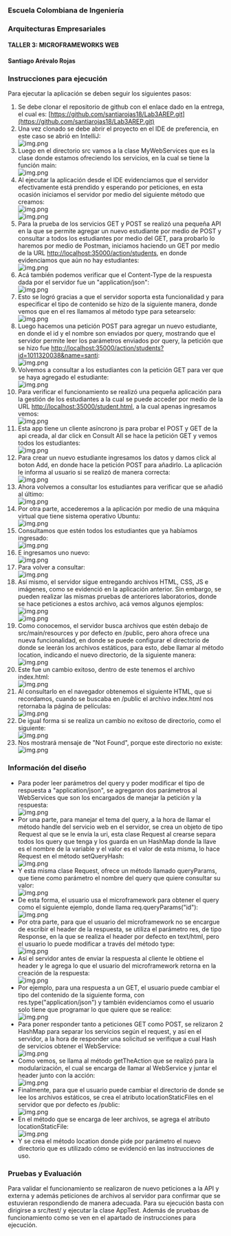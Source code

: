 ### Escuela Colombiana de Ingeniería

### Arquitecturas Empresariales



#### TALLER 3: MICROFRAMEWORKS WEB

#### Santiago Arévalo Rojas

### Instrucciones para ejecución

Para ejecutar la aplicación se deben seguir los siguientes pasos:
1. Se debe clonar el repositorio de github con el enlace dado en la entrega, el cual es: [https://github.com/santiarojas18/Lab3AREP.git](https://github.com/santiarojas18/Lab3AREP.git)
2. Una vez clonado se debe abrir el proyecto en el IDE de preferencia, en este caso se abrió en IntelliJ:  
   ![img.png](img/img.png)  
3. Luego en el directorio src vamos a la clase MyWebServices que es la clase donde estamos ofreciendo los servicios, en la cual se tiene la función main:  
    ![img.png](img/img2.png)  
4. Al ejecutar la aplicación desde el IDE evidenciamos que el servidor efectivamente está prendido y esperando por peticiones, en esta ocasión iniciamos el servidor por medio del siguiente método que creamos:  
    ![img.png](img/img3.png)  
    ![img.png](img/img4.png)  
5. Para la prueba de los servicios GET y POST se realizó una pequeña API en la que se permite agregar un nuevo estudiante por medio de POST y consultar a todos los estudiantes por medio del GET, para probarlo lo haremos por medio de Postman, iniciamos haciendo un GET por medio de la URL [http://localhost:35000/action/students](http://localhost:35000/action/students), en donde evidenciamos que aún no hay estudiantes:  
    ![img.png](img/img5.png)  
6. Acá también podemos verificar que el Content-Type de la respuesta dada por el servidor fue un "application/json":  
    ![img.png](img/img6.png)  
7. Esto se logró gracias a que el servidor soporta esta funcionalidad y para especificar el tipo de contenido se hizo de la siguiente manera, donde vemos que en el res llamamos al método type para setearselo:  
    ![img.png](img/img7.png)  
8. Luego hacemos una petición POST para agregar un nuevo estudiante, en donde el id y el nombre son enviados por query, mostrando que el servidor permite leer los parámetros enviados por query, la petición que se hizo fue [http://localhost:35000/action/students?id=1011320038&name=santi](http://localhost:35000/action/students?id=1011320038&name=santi):  
    ![img.png](img/img8.png)  
9. Volvemos a consultar a los estudiantes con la petición GET para ver que se haya agregado el estudiante:  
    ![img.png](img/img9.png)  
10. Para verificar el funcionamiento se realizó una pequeña aplicación para la gestión de los estudiantes a la cual se puede acceder por medio de la URL [http://localhost:35000/student.html](http://localhost:35000/student.html), a la cual apenas ingresamos vemos:  
    ![img.png](img/img10.png)  
11. Esta app tiene un cliente asíncrono js para probar el POST y GET de la api creada, al dar click en Consult All se hace la petición GET y vemos todos los estudiantes:  
    ![img.png](img/img11.png)  
12. Para crear un nuevo estudiante ingresamos los datos y damos click al boton Add, en donde hace la petición POST para añadirlo. La aplicación le informa al usuario si se realizó de manera correcta:  
    ![img.png](img/img12.png)  
13. Ahora volvemos a consultar los estudiantes para verificar que se añadió al último:  
    ![img.png](img/img13.png)  
14. Por otra parte, accederemos a la aplicación por medio de una máquina virtual que tiene sistema operativo Ubuntu:  
    ![img.png](img/img14.png)  
15. Consultamos que estén todos los estudiantes que ya habíamos ingresado:  
    ![img.png](img/img15.png)  
16. E ingresamos uno nuevo:  
    ![img.png](img/img16.png)  
17. Para volver a consultar:  
    ![img.png](img/img17.png)  
18. Así mismo, el servidor sigue entregando archivos HTML, CSS, JS e imágenes, como se evidenció en la aplicación anterior. Sin embargo, se pueden realizar las mismas pruebas de anteriores laboratorios, donde se hace peticiones a estos archivo, acá vemos algunos ejemplos:  
    ![img.png](img/img18.png)  
    ![img.png](img/img19.png)  
19. Como conocemos, el servidor busca archivos que estén debajo de src/main/resources y por defecto en /public, pero ahora ofrece una nueva funcionalidad, en donde se puede configurar el directorio de donde se leerán los archivos estáticos, para esto, debe llamar al método location, indicando el nuevo directorio, de la siguiente manera:  
    ![img.png](img/img20.png)  
20. Este fue un cambio exitoso, dentro de este tenemos el archivo index.html:  
    ![img.png](img/img21.png)  
21. Al consultarlo en el navegador obtenemos el siguiente HTML, que si recordamos, cuando se buscaba en /public el archivo index.html nos retornaba la página de películas:  
    ![img.png](img/img22.png)  
22. De igual forma si se realiza un cambio no exitoso de directorio, como el siguiente:  
    ![img.png](img/img23.png)  
23. Nos mostrará mensaje de "Not Found", porque este directorio no existe:  
    ![img.png](img/img24.png)  

### Información del diseño

* Para poder leer parámetros del query y poder modificar el tipo de respuesta a "application/json", se agregaron dos parámetros al WebServices que son los encargados de manejar la petición y la respuesta:  
    ![img.png](img/img25.png)  
* Por una parte, para manejar el tema del query, a la hora de llamar el método handle del servicio web en el servidor, se crea un objeto de tipo Request al que se le envía la uri, esta clase Request al crearse separa todos los query que tenga y los guarda en un HashMap donde la llave es el nombre de la variable y el valor es el valor de esta misma, lo hace Request en el método setQueryHash:  
    ![img.png](img/img26.png)  
* Y esta misma clase Request, ofrece un método llamado queryParams, que tiene como parámetro el nombre del query que quiere consultar su valor:  
    ![img.png](img/img27.png)  
* De esta forma, el usuario usa el microframework para obtener el query como el siguiente ejemplo, donde llama req.queryParams("id"):  
    ![img.png](img/img28.png)  
* Por otra parte, para que el usuario del microframework no se encargue de escribir el header de la respuesta, se utiliza el parámetro res, de tipo Response, en la que se realiza el header por defecto en text/html, pero el usuario lo puede modificar a través del método type:  
    ![img.png](img/img29.png)  
* Así el servidor antes de enviar la respuesta al cliente le obtiene el header y le agrega lo que el usuario del microframework retorna en la creación de la respuesta:  
    ![img.png](img/img30.png)  
* Por ejemplo, para una respuesta a un GET, el usuario puede cambiar el tipo del contenido de la siguiente forma, con res.type("application/json") y también evidenciamos como el usuario solo tiene que programar lo que quiere que se realice:  
    ![img.png](img/img31.png)  
* Para poner responder tanto a peticiones GET como POST, se relizaron 2 HashMap para separar los servicios según el request, y así en el servidor, a la hora de responder una solicitud se verifique a cual Hash de servicios obtener el WebService:  
    ![img.png](img/img32.png)  
* Como vemos, se llama al método getTheAction que se realizó para la modularización, el cual se encarga de llamar al WebService y juntar el header junto con la acción:  
    ![img.png](img/img33.png)  
* Finalmente, para que el usuario puede cambiar el directorio de donde se lee los archivos estáticos, se crea el atributo locationStaticFiles en el servidor que por defecto es /public:  
    ![img.png](img/img34.png)  
* En el método que se encarga de leer archivos, se agrega el atributo locationStaticFile:  
    ![img.png](img/img35.png)  
* Y se crea el método location donde pide por parámetro el nuevo directorio que es utilizado cómo se evidenció en las instrucciones de uso.

### Pruebas y Evaluación

Para validar el funcionamiento se realizaron de nuevo peticiones a la API y externa y además peticiones de archivos al servidor para confirmar que se estuvieran respondiendo de manera adecuada. Para su ejecución basta con dirigirse a src/test/ y ejecutar la clase AppTest. Además de pruebas de funcionamiento como se ven en el apartado de instrucciones para ejecución.
   